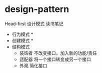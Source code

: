 # design-pattern

Head-first 设计模式 读书笔记

* 行为模式
    * 
* 创建模式
    * 
* 结构模式
    * 装饰者 不改变接口，加入新的功能/责任
    * 适配器 将一个接口转变成另一个接口
    * 外观   简化接口








